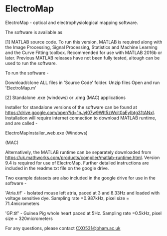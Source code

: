# ElectroMap

ElectroMap - optical and electrophysiological mapping software.

The software is available as 

[1] MATLAB source code. To run this version, MATLAB is required along with the Image Processing, Signal Processing, Statistics and Machine Learning and the Curve Fitting toolbox. Recommended for use with MATLAB 2016b or later. Previous MATLAB releases have not been fully tested, altough can be used to run the software. 

To run the software -

Download/clone ALL files in 'Source Code' folder.
Unzip files
Open and run 'ElectroMap.m'

[2] Standalone .exe (windows) or .dmg (MAC) applications

Installer for standalone versions of the software can be found at https://drive.google.com/open?id=1nJyI07w9WIt5zWcit0aEyIbtg31tANxI. Installation will require internet connection to download MATLAB runtime, and are called -

ElectroMapInstaller_web.exe (Windows)

(MAC)

Alternatively, the MATLAB runtime can be separately downloaded from https://uk.mathworks.com/products/compiler/matlab-runtime.html. Version 9.4 is required for use of ElectroMap. Further detailed instructions are included in the readme.txt file on the google drive.

Two example datasets are also included in the google drive for use in the software - 

'Atria.tif' - Isolated mouse left atria, paced at 3 and 8.33Hz and loaded with voltage sensitive dye. Sampling rate =0.987kHz, pixel size = 71.4micrometers

'GP.tif' - Guinea Pig whole heart paced at 5Hz. Sampling rate =0.5kHz, pixel size = 320micrometers

For any questions, please contact CXO531@bham.ac.uk
